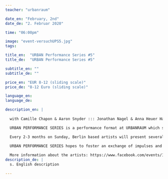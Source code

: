 ```yaml
---
teacher: "urbanraum"

date_en: "February, 2nd"
date_de: "2. Februar 2020"

time: "06:00pm"

image: "event-versuchUPS5.jpg"
tags:

title_en:  "URBAN Performance Series #5"
title_de:  "URBAN Performance Series #5"

subtitle_en: ""
subtitle_de: ""

price_en: "EUR 8-12 (sliding scale)"
price_de: "8-12 Euro (sliding scale)"

language_en:
language_de:

description_en: |  
  
  with Camille Chapon & Aaron Snyder ::: Jonathan Nagel & Anna Heuer Hansen ::: Jussi Ulkuniemi ::: Dominique Tegho   

  URBAN PERFORMANCE SERIES is a performance format at URBANRAUM which started in spring 2019. This new program is a collaboration between dancer and choreographer Annukka Hirvonen and URBANRAUM.  

  Every 2-3 months on Sunday, Berlin based artists will present several short performances (about 20 minutes each). The performances will be staged with minimal technical support, to allow the audience to fully experience their simplicity and rawness. The goal is to provide a new platform for improvisation as the medium and method to actively reflect on different topics through performance. This series is open to artists who work with improvisation and living it on stage as well.  

  URBAN PERFORMANCE SERIES hopes to foster an exchange of impulses and new perspectives between artists and audience.  
  
  More information about the artists: https://www.facebook.com/events/1029775400705450/  
description_de: |
  s. English description

---
```


